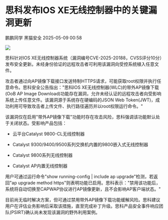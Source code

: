 #  思科发布IOS XE无线控制器中的关键漏洞更新   
鹏鹏同学  黑猫安全   2025-05-09 00:58  
  
![](https://mmbiz.qpic.cn/sz_mmbiz_png/8dBEfDPEceib2KwN20RwmZDqvtb6iabwy50ebugkICEvAP4GuxuuC8zmKGvbEVVNRYQSGynZgC24fewY0XdB90xQ/640?wx_fmt=png&from=appmsg "")  
  
思科针对IOS XE无线控制器系统（漏洞编号CVE-2025-20188，CVSS评分10分）发布安全更新。未经身份验证的远程攻击者可利用该漏洞向受控系统植入任意文件。  
  
攻击者通过向AP镜像下载接口发送特制HTTPS请求，可能获取root权限并执行任意命令。思科安全公告指出："思科IOS XE无线控制器(WLC)的带外AP镜像下载(OoB AP Image Download)功能存在漏洞，允许未经认证的远程攻击者向受影响系统上传任意文件。该漏洞源于系统存在硬编码的JSON Web Token(JWT)，成功利用可导致攻击者上传文件、执行路径遍历并以root权限运行命令。"  
  
该漏洞仅在启用"带外AP镜像下载"功能时存在攻击风险，思科强调该功能默认处于关闭状态。受影响产品包括：  
- 云平台Catalyst 9800-CL无线控制器  
  
- Catalyst 9300/9400/9500系列交换机内置的9800嵌入式无线控制器  
  
- Catalyst 9800系列无线控制器  
  
- Catalyst AP内置无线控制器  
  
用户可通过运行命令"show running-config | include ap upgrade"检测，若返回"ap upgrade method https"则表明功能已启用。思科表示："禁用该功能后，系统将自动切换至CAPWAP协议进行AP镜像更新，且不会影响AP客户端状态。"  
  
目前尚无临时解决方案，但可通过禁用带外AP镜像下载功能缓解风险。思科建议用户在评估业务影响后采取该措施，直至完成补丁升级。思科产品安全事件响应团队(PSIRT)确认尚未发现该漏洞的野外利用案例。  
  
  
